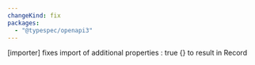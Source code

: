 ```yaml
---
changeKind: fix
packages:
  - "@typespec/openapi3"
---
```


[importer] fixes import of additional properties : true {} to result in Record<unknown>